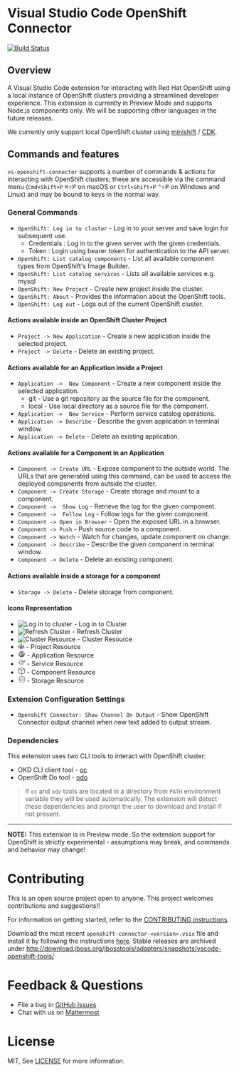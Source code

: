 # Visual Studio Code OpenShift Connector

[![Build Status](https://travis-ci.org/redhat-developer/vscode-openshift-tools.svg?branch=master)](https://travis-ci.org/redhat-developer/vscode-openshift-tools)

## Overview

A Visual Studio Code extension for interacting with Red Hat OpenShift using a local instance of OpenShift clusters providing a streamlined developer experience. This extension is currently in Preview Mode and supports Node.js components only. We will be supporting other languages in the future releases.

We currently only support local OpenShift cluster using [minishift](https://github.com/minishift/minishift/releases) / [CDK](https://developers.redhat.com/products/cdk/download/).

## Commands and features

`vs-openshift-connector` supports a number of commands & actions for interacting with OpenShift clusters; these are accessible via the command menu (`Cmd+Shift+P` <kbd>⌘⇧P</kbd> on macOS or `Ctrl+Shift+P` <kbd>⌃⇧P</kbd> on Windows and Linux) and may be bound to keys in the normal way.

### General Commands

* `OpenShift: Log in to cluster` - Log in to your server and save login for subsequent use.
    * Credentials : Log in to the given server with the given credentials.
    * Token : Login using bearer token for authentication to the API server.
* `OpenShift: List catalog components` - List all available component types from OpenShift's Image Builder.
* `OpenShift: List catalog services` - Lists all available services e.g. mysql
* `OpenShift: New Project` - Create new project inside the cluster.
* `OpenShift: About` - Provides the information about the OpenShift tools.
* `OpenShift: Log out` - Logs out of the current OpenShift cluster.

#### Actions available inside an OpenShift Cluster Project

   * `Project -> New Application` - Create a new application inside the selected project.
   * `Project -> Delete` - Delete an existing project.

#### Actions available for an Application inside a Project

   * `Application ->  New Component` - Create a new component inside the selected application.
        * git - Use a git repository as the source file for the component.
        * local - Use local directory as a source file for the component.
   * `Application ->  New Service` - Perform service catalog operations.
   * `Application -> Describe` - Describe the given application in terminal window.
   * `Application -> Delete` - Delete an existing application.

#### Actions available for a Component in an Application

   * `Component -> Create URL` - Expose component to the outside world. The URLs that are generated using this command, can be used to access the deployed components from outside the cluster.
   * `Component -> Create Storage` - Create storage and mount to a component.
   * `Component ->  Show Log` - Retrieve the log for the given component.
   * `Component ->  Follow Log` - Follow logs for the given component.
   * `Component -> Open in Browser` - Open the exposed URL in a browser.
   * `Component -> Push` - Push source code to a component.
   * `Component -> Watch` - Watch for changes, update component on change.
   * `Component -> Describe` - Describe the given component in terminal window.
   * `Component -> Delete` - Delete an existing component.

#### Actions available inside a storage for a component

   * `Storage -> Delete` - Delete storage from component.

#### Icons Representation
* ![Log in to cluster](https://raw.githubusercontent.com/redhat-developer/vscode-openshift-tools/master/images/dark/login.png) - Log in to Cluster
* ![Refresh Cluster](https://raw.githubusercontent.com/redhat-developer/vscode-openshift-tools/master/images/dark/refresh.png) - Refresh Cluster
* ![Cluster Resource](https://raw.githubusercontent.com/redhat-developer/vscode-openshift-tools/master/images/cluster.png) - Cluster Resource
* ![Project Resource](https://raw.githubusercontent.com/redhat-developer/vscode-openshift-tools/master/images/project.png) - Project Resource
* ![Application Resource](https://raw.githubusercontent.com/redhat-developer/vscode-openshift-tools/master/images/application.png) - Application Resource
* ![Service Resource](https://raw.githubusercontent.com/redhat-developer/vscode-openshift-tools/master/images/service.png) - Service Resource
* ![Component Resource](https://raw.githubusercontent.com/redhat-developer/vscode-openshift-tools/master/images/component.png) - Component Resource
* ![Storage Resource](https://raw.githubusercontent.com/redhat-developer/vscode-openshift-tools/master/images/storage.png) - Storage Resource


### Extension Configuration Settings
   * `Openshift Connector: Show Channel On Output` - Show OpenShift Connector output channel when new text added to output stream.

### Dependencies

This extension uses two CLI tools to interact with OpenShift cluster:
* OKD CLI client tool - [oc](https://github.com/openshift/origin/releases)
* OpenShift Do tool - [odo](https://github.com/redhat-developer/odo/releases)

> If `oc` and `odo` tools are located in a directory from `PATH` environment variable they will be used automatically. 
The extension will detect these dependencies and prompt the user to download and install if not present.

----------------------------------------------------------------------------------------------------------------------------------------

**NOTE:** This extension is in Preview mode. So the extension support for OpenShift is strictly experimental - assumptions may break, and commands and behavior may change!


Contributing
============
This is an open source project open to anyone. This project welcomes contributions and suggestions!!

For information on getting started, refer to the [CONTRIBUTING instructions](CONTRIBUTING.md).

Download the most recent `openshift-connector-<version>.vsix` file and install it by following the instructions [here](https://code.visualstudio.com/docs/editor/extension-gallery#_install-from-a-vsix). Stable releases are archived under http://download.jboss.org/jbosstools/adapters/snapshots/vscode-openshift-tools/

Feedback & Questions
====================
* File a bug in [GitHub Issues](https://github.com/redhat-developer/vscode-openshift-tools/issues)
* Chat with us on [Mattermost](https://chat.openshift.io/developers/channels/adapters)

License
=======
MIT, See [LICENSE](LICENSE) for more information.
